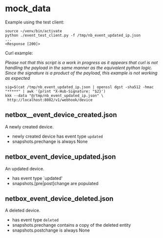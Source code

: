 # mock_data

Example using the test client: 
```shell
source ~/venv/bin/activate
python ./event_test_client.py -f /tmp/nb_event_updated_ip.json
...
<Response [200]>
```

Curl example: 

*Please not that this script is a work in progress as it appears that curl is not handling the payload 
in the same manner as the equivalent python logic.  Since the signature is a product of the payload, this example
is not working as expected*
```shell
sig=$(cat /tmp/nb_event_updated_ip.json | openssl dgst -sha512 -hmac "*****" | awk '{print "X-Hub-Signature: "$2}')
kkk --data "@/tmp/nb_event_updated_ip.json" \
 http://localhost:8082/v1/webhook/device

```

## netbox__event_device_created.json
A newly created device.  
* newly created device has event type `updated`
* snapshots.prechange is always None

## netbox_event_device_updated.json
An updated device.
* has event type `updated'
* snapshots.[pre|post]change are populated

## netbox_event_device_deleted.json
A deleted device.
* has event type `deleted`
* snapshots.prechange contains a copy of the deleted entity
* snapshots.postchange is always None